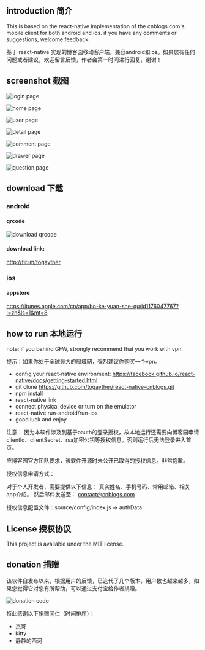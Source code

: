 ## introduction 简介

This is based on the react-native implementation of the cnblogs.com's mobile client for both android and ios. if you have any comments or suggestions, welcome feedback.

基于 react-native 实现的博客园移动客户端，兼容android和ios。如果您有任何问题或者建议，欢迎留言反馈，作者会第一时间进行回复，谢谢！

## screenshot 截图

![login page ](http://123.56.135.166/cnblog/public/img/screenshot_new/login_360.png)

![home page ](http://123.56.135.166/cnblog/public/img/screenshot_new/home_360.png)

![user page ](http://123.56.135.166/cnblog/public/img/screenshot_new/user_360.png?v=1.1)

![detail page](http://123.56.135.166/cnblog/public/img/screenshot_new/post_360.png?v=1.1)

![comment page](http://123.56.135.166/cnblog/public/img/screenshot_new/comment_360.png)

![drawer page](http://123.56.135.166/cnblog/public/img/screenshot_new/drawer_360.png)

![question page](http://123.56.135.166/cnblog/public/img/screenshot_new/question_360.png)

## download 下载
### android
#### qrcode
![download qrcode](http://123.56.135.166/cnblog/public/img/qrcode/fir_cnblogs.png?v=1.0)

#### download link: 
http://fir.im/togayther


### ios
#### appstore
https://itunes.apple.com/cn/app/bo-ke-yuan-she-qu/id1176047767?l=zh&ls=1&mt=8

## how to run 本地运行
note: if you behind GFW, strongly recommend that you work with vpn.

提示：如果你处于全球最大的局域网，强烈建议你购买一个vpn。

* config your react-native environment: https://facebook.github.io/react-native/docs/getting-started.html
* git clone https://github.com/togayther/react-native-cnblogs.git
* npm install
* react-native link
* connect physical device or turn on the emulator
* react-native run-android/run-ios
* good luck and enjoy

注意：
因为本软件涉及到基于oauth的登录授权，故本地运行还需要向博客园申请 clientId、clientSecret、rsa加密公钥等授权信息。否则运行后无法登录进入首页。

应博客园官方团队要求，该软件开源时未公开已取得的授权信息。非常抱歉。

授权信息申请方式：

对于个人开发者，需要提供以下信息：
真实姓名、手机号码、常用邮箱、相关app介绍。
然后邮件发送至： contact@cnblogs.com

授权信息配置文件：source/config/index.js => authData

## License 授权协议
This project is available under the MIT license.

## donation 捐赠
该软件自发布以来，根据用户的反馈，已迭代了几个版本，用户数也越来越多，如果您觉得它对您有所帮助，可以通过支付宝给作者捐赠。

![donation code](http://123.56.135.166/resource/img/zhifu-qrcode.png)

特此感谢以下捐赠同仁（时间排序）：
* 杰哥
* kitty
* 静静的西河